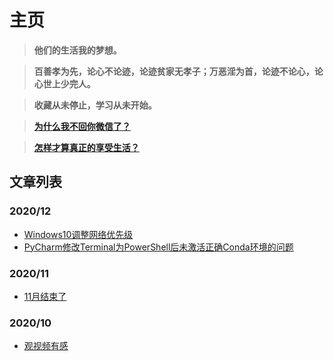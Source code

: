 # 主页

> **他们的生活我的梦想。**  

> **百善孝为先，论心不论迹，论迹贫家无孝子；万恶淫为首，论迹不论心，论心世上少完人。**  

> **收藏从未停止，学习从未开始。**  

> [**为什么我不回你微信了？**](https://zhuanlan.zhihu.com/p/77330685)   

> [**怎样才算真正的享受生活？**](https://www.zhihu.com/question/41199757/answer/1601295021)

## 文章列表

### 2020/12

- [Windows10调整网络优先级](/articles/2020/12/11Windows10调整网络优先级.md)
- [PyCharm修改Terminal为PowerShell后未激活正确Conda环境的问题](/articles/2020/12/2PyCharm修改Terminal为PowerShell后未激活正确Conda环境的问题.md)

### 2020/11

- [11月结束了](/articles/2020/11/3011月结束了.md)

### 2020/10

- [观视频有感](/articles/2020/10/23观视频有感.md)